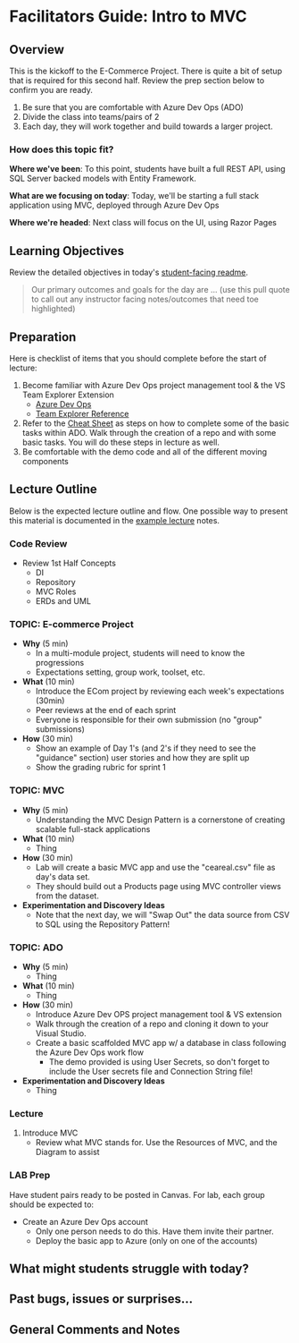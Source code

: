 # Facilitators Guide: Intro to MVC

## Overview

This is the kickoff to the E-Commerce Project. There is quite a bit of setup that is required for this second half. Review the prep section below to confirm you are ready.

1. Be sure that you are comfortable with Azure Dev Ops (ADO)
1. Divide the class into teams/pairs of 2
1. Each day, they will work together and build towards a larger project.

### How does this topic fit?

**Where we've been**:
To this point, students have built a full REST API, using SQL Server backed models with Entity Framework.

**What are we focusing on today**:
Today, we'll be starting a full stack application using MVC, deployed through Azure Dev Ops

**Where we're headed**:
Next class will focus on the UI, using Razor Pages

## Learning Objectives

Review the detailed objectives in today's [student-facing readme](../README.md).

> Our primary outcomes and goals for the day are ... (use this pull quote to call out any instructor facing notes/outcomes that need toe highlighted)

## Preparation

Here is checklist of items that you should complete before the start of lecture:

1. Become familiar with Azure Dev Ops project management tool & the VS Team Explorer Extension
    - [Azure Dev Ops](https://dev.azure.com/)
    - [Team Explorer Reference](https://docs.microsoft.com/en-us/azure/devops/user-guide/work-team-explorer?view=azure-devops)
1. Refer to the [Cheat Sheet](../../projects/E-Commerce/azure-devops-cheatsheet.md) as steps on how to complete some of the basic tasks within ADO. Walk through the creation of a repo and with some basic tasks. You will do these steps in lecture as well.
1. Be comfortable with the demo code and all of the different moving components

## Lecture Outline

Below is the expected lecture outline and flow. One possible way to present this material is documented in the [example lecture](../LECTURE-NOTES.md) notes.

### Code Review

- Review 1st Half Concepts
  - DI
  - Repository
  - MVC Roles
  - ERDs and UML

### TOPIC: E-commerce Project

- **Why** (5 min)
  - In a multi-module project, students will need to know the progressions
  - Expectations setting, group work, toolset, etc.
- **What** (10 min)
  - Introduce the ECom project by reviewing each week's expectations (30min)
  - Peer reviews at the end of each sprint
  - Everyone is responsible for their own submission (no "group" submissions)
- **How** (30 min)
  - Show an example of Day 1's (and 2's if they need to see the "guidance" section) user stories and how they are split up
  - Show the grading rubric for sprint 1

### TOPIC: MVC

- **Why** (5 min)
  - Understanding the MVC Design Pattern is a cornerstone of creating scalable full-stack applications
- **What** (10 min)
  - Thing
- **How** (30 min)
  - Lab will create a basic MVC app and use the "ceareal.csv" file as day's data set.
  - They should build out a Products page using MVC controller views from the dataset.
- **Experimentation and Discovery Ideas**
  - Note that the next day, we will "Swap Out" the data source from  CSV to SQL using the Repository Pattern!

### TOPIC: ADO

- **Why** (5 min)
  - Thing
- **What** (10 min)
  - Thing
- **How** (30 min)
  - Introduce Azure Dev OPS project management tool & VS extension
  - Walk through the creation of a repo and cloning it down to your Visual Studio.
  - Create a basic scaffolded MVC app w/ a database in class following the Azure Dev Ops work flow
    - The demo provided is using User Secrets, so don't forget to include the User secrets file and Connection String file!
- **Experimentation and Discovery Ideas**
  - Thing

### Lecture

1. Introduce MVC
    - Review what MVC stands for. Use the Resources of MVC, and the Diagram to assist

### LAB Prep

Have student pairs ready to be posted in Canvas. For lab, each group should be expected to:

- Create an Azure Dev Ops account
  - Only one person needs to do this. Have them invite their partner.
  - Deploy the basic app to Azure (only on one of the accounts)

## What might students struggle with today?

## Past bugs, issues or surprises...

## General Comments and Notes
